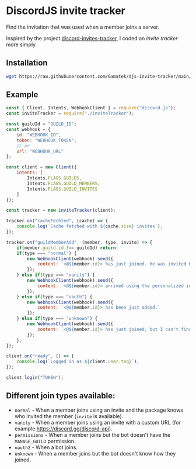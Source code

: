 # DiscordJS invite tracker

Find the invitation that was used when a member joins a server.

Inspired by the project [discord-invites-tracker](https://github.com/Androz2091/discord-invites-tracker), I coded an *invite tracker* more simply.

## Installation
```bash
wget https://raw.githubusercontent.com/Gamatek/djs-invite-tracker/main/inviteTracker.js
```

## Example
```js
const { Client, Intents, WebhookClient } = require("discord.js");
const inviteTracker = require("./inviteTracker");

const guildId = "GUILD_ID";
const webhook = {
    id: "WEBHOOK_ID",
    token: "WEBHOOK_TOKEN",
    // or
    url: "WEBHOOK_URL"
};

const client = new Client({
    intents: [
        Intents.FLAGS.GUILDS,
        Intents.FLAGS.GUILD_MEMBERS,
        Intents.FLAGS.GUILD_INVITES
    ]
});

const tracker = new inviteTracker(client);

tracker.on("cacheFechted", (cache) => {
    console.log(`Cache fetched with ${cache.size} invites`);
});

tracker.on("guildMemberAdd", (member, type, invite) => {
    if(member.guild.id !== guildId) return;
    if(type === "normal") {
        new WebhookClient(webhook).send({
            content: `<@${member.id}> has just joined. He was invited by **${invite.inviter.tag}**.`
        });
    } else if(type === "vanity") {
        new WebhookClient(webhook).send({
            content: `<@${member.id}> arrived using the personalized invitation.`
        });
    } else if(type === "oauth") {
        new WebhookClient(webhook).send({
            content: `<@${member.id}> has been just added.`
        });
    } else if(type === "unknown") {
        new WebhookClient(webhook).send({
            content: `<@${member.id}> has just joined, but I can't find out who invited him.`
        });
    };
});

client.on("ready", () => {
    console.log(`Logged in as ${client.user.tag}`);
});

client.login("TOKEN");
```

## Different join types available:
* `normal` - When a member joins using an invite and the package knows who invited the member (`invite` is available).
* `vanity` - When a member joins using an invite with a custom URL (for example https://discord.gg/discord-api).
* `permissions` - When a member joins but the bot doesn't have the `MANAGE_GUILD` permission.
* `oauth2` - When a bot joins.
* `unknown` - When a member joins but the bot doesn't know how they joined.
